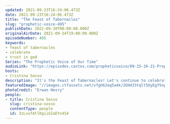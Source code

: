 ```yaml
---
updated: 2021-09-23T16:24:06.473Z
date: 2021-09-23T16:24:06.473Z
title: "The Feast of Tabernacles"
slug: "prophetic-voice-495"
publishDate: 2021-09-20T00:00:00.000Z
originalAirDate: 2021-09-24T19:00:00.000Z
episodeNumber: 495
keywords:
- feast of tabernacles
- celebrate
- trust in god
Series: "The Prophetic Voice of Our Time"
audioLink: "https://episodes.castos.com/propheticvoice/09-25-26-21-Prophetic-Voice-of-our-Time-[mixdown].mp3"
hosts:
- Cristina Sosso
description: "It's the Feast of Tabernacles! Let's continue to celebrate all the great things God is doing! This is not the end, but the beginning of many beginnings for this nation. Continue to trust in God and have no fear."
featuredImage: "//images.ctfassets.net/vfgh62eq5a4k/2EH433tqlt5UyEgY5npIsW/4e02c0a17d840928da250f329cb96f6c/erwan-hesry-WPTHZkA-M4I-unsplash__1_.jpg"
photoCredit: "Erwan Hesry"
people:
- title: Cristina Sosso
  slug: cristina-sosso
  contentType: people
  id: 3zLvufAtlKgiiGIaEYs4S4
---
```

